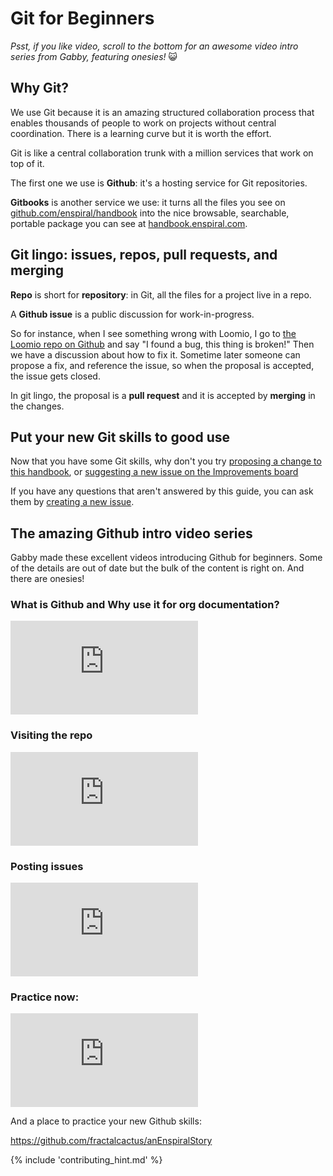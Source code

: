 # Git for Beginners

*Psst, if you like video, scroll to the bottom for an awesome video intro series from Gabby, featuring onesies!* 😺

## Why Git?

We use Git because it is an amazing structured collaboration process that enables thousands of people to work on projects without central coordination. There is a learning curve but it is worth the effort.

Git is like a central collaboration trunk with a million services that work on top of it.

The first one we use is **Github**: it's a hosting service for Git repositories.

**Gitbooks** is another service we use: it turns all the files you see on [github.com/enspiral/handbook](http://github.com/enspiral/handbook) into the nice browsable, searchable, portable package you can see at [handbook.enspiral.com](http://handbook.enspiral.com).

## Git lingo: issues, repos, pull requests, and merging

**Repo** is short for **repository**: in Git, all the files for a project live in a repo.

A **Github issue** is a public discussion for work-in-progress.

So for instance, when I see something wrong with Loomio, I go to [the Loomio repo on Github](http://github.com/loomio/loomio/issues) and say "I found a bug, this thing is broken!" Then we have a discussion about how to fix it. Sometime later someone can propose a fix, and reference the issue, so when the proposal is accepted, the issue gets closed.

In git lingo, the proposal is a **pull request** and it is accepted by **merging** in the changes.

## Put your new Git skills to good use

Now that you have some Git skills, why don't you try [proposing a change to this handbook](/#contributing-to-the-handbook), or [suggesting a new issue on the Improvements board](improvements.html)

If you have any questions that aren't answered by this guide, you can ask them by [creating a new issue](https://github.com/enspiral/handbook/issues/new).

## The amazing Github intro video series

Gabby made these excellent videos introducing Github for beginners. Some of the details are out of date but the bulk of the content is right on. And there are onesies!

### What is Github and Why use it for org documentation?

<div class="video-wrapper">
  <iframe src="https://player.vimeo.com/video/148974050?title=0&byline=0&portrait=0" frameborder="0" webkitallowfullscreen mozallowfullscreen allowfullscreen></iframe>
</div>

### Visiting the repo

<div class="video-wrapper">
  <iframe src="https://player.vimeo.com/video/148974051?title=0&byline=0&portrait=0" frameborder="0" webkitallowfullscreen mozallowfullscreen allowfullscreen></iframe>
</div>

### Posting issues

<div class="video-wrapper">
  <iframe src="https://player.vimeo.com/video/148974049?title=0&byline=0&portrait=0" frameborder="0" webkitallowfullscreen mozallowfullscreen allowfullscreen></iframe>
</div>

### Practice now:

<div class="video-wrapper">
  <iframe src="https://player.vimeo.com/video/148974048?title=0&byline=0&portrait=0" frameborder="0" webkitallowfullscreen mozallowfullscreen allowfullscreen></iframe>
</div>


And a place to practice your new Github skills:

https://github.com/fractalcactus/anEnspiralStory

{% include 'contributing_hint.md' %}

